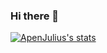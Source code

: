 ### Hi there 👋

[![ApenJulius's stats](https://github-readme-stats-apenjulius-projects.vercel.app/api?username=apenjulius&include_all_commits=true&show_icons=true&theme=transparent)](https://github.com/apenjulius/github-readme-stats)

